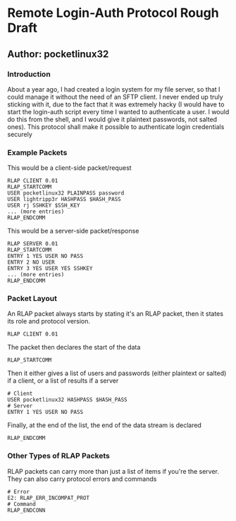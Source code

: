 # Remote Login-Auth Protocol Rough Draft
## Author: pocketlinux32

### Introduction

About a year ago, I had created a login system for my file server, so that I
could manage it without the need of an SFTP client. I never ended up truly
sticking with it, due to the fact that it was extremely hacky (I would have to
start the login-auth script every time I wanted to authenticate a user. I would
do this from the shell, and I would give it plaintext passwords, not salted
ones). This protocol shall make it possible to authenticate login credentials
securely

### Example Packets

This would be a client-side packet/request
```
RLAP CLIENT 0.01
RLAP_STARTCOMM
USER pocketlinux32 PLAINPASS password
USER lightripp3r HASHPASS $HASH_PASS
USER rj SSHKEY $SSH_KEY
... (more entries)
RLAP_ENDCOMM

```
This would be a server-side packet/response
```
RLAP SERVER 0.01
RLAP_STARTCOMM
ENTRY 1 YES USER NO PASS
ENTRY 2 NO USER
ENTRY 3 YES USER YES SSHKEY
... (more entries)
RLAP_ENDCOMM
```

### Packet Layout

An RLAP packet always starts by stating it's an RLAP packet, then it states its
role and protocol version.
```
RLAP CLIENT 0.01
```
The packet then declares the start of the data
```
RLAP_STARTCOMM
```
Then it either gives a list of users and passwords (either plaintext or salted)
if a client, or a list of results if a server
```
# Client
USER pocketlinux32 HASHPASS $HASH_PASS
# Server
ENTRY 1 YES USER NO PASS
```
Finally, at the end of the list, the end of the data stream is declared
```
RLAP_ENDCOMM
```

### Other Types of RLAP Packets

RLAP packets can carry more than just a list of items if you're the server.
They can also carry protocol errors and commands
```
# Error
E2: RLAP_ERR_INCOMPAT_PROT
# Command
RLAP_ENDCONN
```


